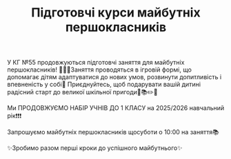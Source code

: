 ﻿---
title: Підготовчі курси майбутніх першокласників
---

У КГ №55 продовжуються підготовчі заняття для майбутніх першокласників!
👩🏼‍🏫Заняття проводяться в ігровій формі, що допомагає дітям адаптуватися до нових умов, розвинути допитливість і впевненість у собі🙂 Приєднуйтесь, щоб подарувати вашій дитині радісний старт до великої шкільної пригоди🏫📚✏️📖

Ми ПРОДОВЖУЄМО НАБІР УЧНІВ ДО 1 КЛАСУ на 2025/2026 навчальний рік❗️❗❗

Запрошуємо майбутніх першокласників щосуботи о 10:00 на заняття📚

✨Зробимо разом перші кроки до успішного майбутнього✨

<youtube id="zBLhjWPvSlI" />
